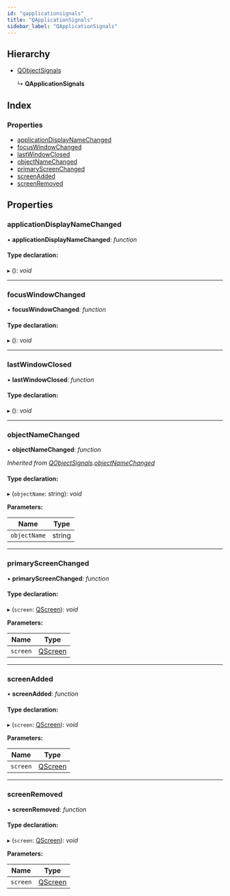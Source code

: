 ```yaml
---
id: "qapplicationsignals"
title: "QApplicationSignals"
sidebar_label: "QApplicationSignals"
---
```


## Hierarchy

* [QObjectSignals](qobjectsignals.md)

  ↳ **QApplicationSignals**

## Index

### Properties

* [applicationDisplayNameChanged](qapplicationsignals.md#applicationdisplaynamechanged)
* [focusWindowChanged](qapplicationsignals.md#focuswindowchanged)
* [lastWindowClosed](qapplicationsignals.md#lastwindowclosed)
* [objectNameChanged](qapplicationsignals.md#objectnamechanged)
* [primaryScreenChanged](qapplicationsignals.md#primaryscreenchanged)
* [screenAdded](qapplicationsignals.md#screenadded)
* [screenRemoved](qapplicationsignals.md#screenremoved)

## Properties

###  applicationDisplayNameChanged

• **applicationDisplayNameChanged**: *function*

#### Type declaration:

▸ (): *void*

___

###  focusWindowChanged

• **focusWindowChanged**: *function*

#### Type declaration:

▸ (): *void*

___

###  lastWindowClosed

• **lastWindowClosed**: *function*

#### Type declaration:

▸ (): *void*

___

###  objectNameChanged

• **objectNameChanged**: *function*

*Inherited from [QObjectSignals](qobjectsignals.md).[objectNameChanged](qobjectsignals.md#objectnamechanged)*

#### Type declaration:

▸ (`objectName`: string): *void*

**Parameters:**

Name | Type |
------ | ------ |
`objectName` | string |

___

###  primaryScreenChanged

• **primaryScreenChanged**: *function*

#### Type declaration:

▸ (`screen`: [QScreen](../classes/qscreen.md)): *void*

**Parameters:**

Name | Type |
------ | ------ |
`screen` | [QScreen](../classes/qscreen.md) |

___

###  screenAdded

• **screenAdded**: *function*

#### Type declaration:

▸ (`screen`: [QScreen](../classes/qscreen.md)): *void*

**Parameters:**

Name | Type |
------ | ------ |
`screen` | [QScreen](../classes/qscreen.md) |

___

###  screenRemoved

• **screenRemoved**: *function*

#### Type declaration:

▸ (`screen`: [QScreen](../classes/qscreen.md)): *void*

**Parameters:**

Name | Type |
------ | ------ |
`screen` | [QScreen](../classes/qscreen.md) |
